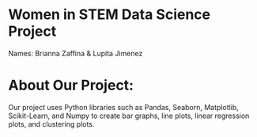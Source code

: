 # Women in STEM Data Science Project
Names: Brianna Zaffina & Lupita Jimenez

# About Our Project:

Our project uses Python libraries such as Pandas, Seaborn, Matplotlib, Scikit-Learn, and Numpy to create bar graphs, line plots, linear regression plots, and clustering plots. 
